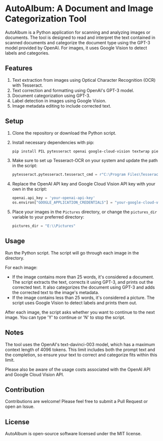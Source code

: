 # AutoAlbum: A Document and Image Categorization Tool

AutoAlbum is a Python application for scanning and analyzing images or documents. The tool is designed to read and interpret the text contained in scanned documents and categorize the document type using the GPT-3 model provided by OpenAI. For images, it uses Google Vision to detect labels and categories. 

## Features

1. Text extraction from images using Optical Character Recognition (OCR) with Tesseract.
2. Text correction and formatting using OpenAI's GPT-3 model.
3. Document categorization using GPT-3.
4. Label detection in images using Google Vision.
5. Image metadata editing to include corrected text.

## Setup

1. Clone the repository or download the Python script.

2. Install necessary dependencies with pip:

    ```bash
    pip install PIL pytesseract openai google-cloud-vision textwrap piexif
    ```

3. Make sure to set up Tesseract-OCR on your system and update the path in the script:

    ```python
    pytesseract.pytesseract.tesseract_cmd = r"C:\Program Files\Tesseract-OCR\tesseract.exe"
    ```

4. Replace the OpenAI API key and Google Cloud Vision API key with your own in the script:

    ```python
    openai.api_key = 'your-openai-api-key'
    os.environ["GOOGLE_APPLICATION_CREDENTIALS"] = "your-google-cloud-vision-key.json"
    ```

5. Place your images in the `Pictures` directory, or change the `pictures_dir` variable to your preferred directory:

    ```python
    pictures_dir = "E:\\Pictures"
    ```

## Usage

Run the Python script. The script will go through each image in the directory. 

For each image:

- If the image contains more than 25 words, it's considered a document. The script extracts the text, corrects it using GPT-3, and prints out the corrected text. It also categorizes the document using GPT-3 and adds the corrected text to the image's metadata.
- If the image contains less than 25 words, it's considered a picture. The script uses Google Vision to detect labels and prints them out.

After each image, the script asks whether you want to continue to the next image. You can type 'Y' to continue or 'N' to stop the script.

## Notes

The tool uses the OpenAI's text-davinci-003 model, which has a maximum context length of 4096 tokens. This limit includes both the prompt text and the completion, so ensure your text to correct and categorize fits within this limit.

Please also be aware of the usage costs associated with the OpenAI API and Google Cloud Vision API.

## Contribution

Contributions are welcome! Please feel free to submit a Pull Request or open an Issue.

## License

AutoAlbum is open-source software licensed under the MIT license.
